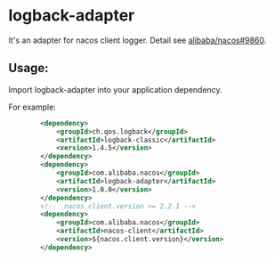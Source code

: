 # logback-adapter

It's an adapter for nacos client logger. Detail see [alibaba/nacos#9860](https://github.com/alibaba/nacos/issues/9860).

## Usage:

Import logback-adapter into your application dependency.

For example: 
```xml
        <dependency>
            <groupId>ch.qos.logback</groupId>
            <artifactId>logback-classic</artifactId>
            <version>1.4.5</version>
        </dependency>
        <dependency>
            <groupId>com.alibaba.nacos</groupId>
            <artifactId>logback-adapter</artifactId>
            <version>1.0.0</version>
        </dependency>
        <!--  nacos.client.version >= 2.2.1 -->
        <dependency>
            <groupId>com.alibaba.nacos</groupId>
            <artifactId>nacos-client</artifactId>
            <version>${nacos.client.version}</version>
        </dependency>
```